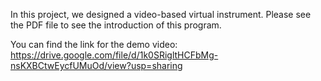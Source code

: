 In this project, we designed a video-based virtual instrument. Please see the PDF file to see the introduction of this program. 

You can find the link for the demo video: https://drive.google.com/file/d/1k0SRigltHCFbMg-nsKXBCtwEycfUMuOd/view?usp=sharing
